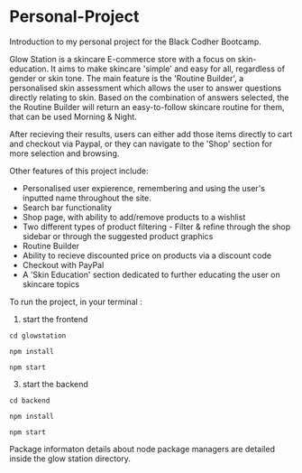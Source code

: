 # Personal-Project

Introduction to my personal project for the Black Codher Bootcamp.

Glow Station is a skincare E-commerce store with a focus on skin-education. It aims to make skincare 'simple' and easy for all, regardless of gender or skin tone.
The main feature is the 'Routine Builder', a personalised skin assessment which allows the user to answer questions directly relating to skin. Based on the combination of answers selected, the the Routine Builder will return an easy-to-follow skincare routine for them, that can be used Morning & Night.

After recieving their results, users can either add those items directly to cart and checkout via Paypal, or they can navigate to the 'Shop' section for more selection and browsing.

Other features of this project include:
- Personalised user expierence, remembering and using the user's inputted name throughout the site.
- Search bar functionality 
- Shop page, with ability to add/remove products to a wishlist
- Two different types of product filtering - Filter & refine through the shop sidebar or through the suggested product graphics 
- Routine Builder
- Ability to recieve discounted price on products via a discount code
- Checkout with PayPal
- A 'Skin Education' section dedicated to further educating the user on skincare topics

To run the project, in your terminal :

1) start the frontend

```
cd glowstation

npm install

npm start

```
3) start the backend
```
cd backend

npm install

npm start
```
Package informaton details about node package managers are detailed inside the glow station directory.

